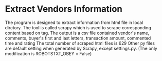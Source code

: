 # Extract Vendors Information
The program is designed to extract information from html file in local dirctory. 
The tool is called scrapy which is used to scrape corresponding content based on tag.
The output is a csv file contained vendor's name, comments, buyer's first and last letters,
transaction amount, commented time and rating
The total number of scraped html files is 629
Other py files are default setting when generated by Scrapy, except settings.py. (The only modification is ROBOTSTXT_OBEY = False)
